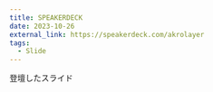 ```yaml
---
title: SPEAKERDECK
date: 2023-10-26
external_link: https://speakerdeck.com/akrolayer
tags:
  - Slide
---
```


登壇したスライド

<!--more-->
